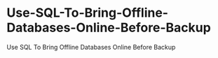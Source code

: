 # Use-SQL-To-Bring-Offline-Databases-Online-Before-Backup
Use SQL To Bring Offline Databases Online Before Backup
